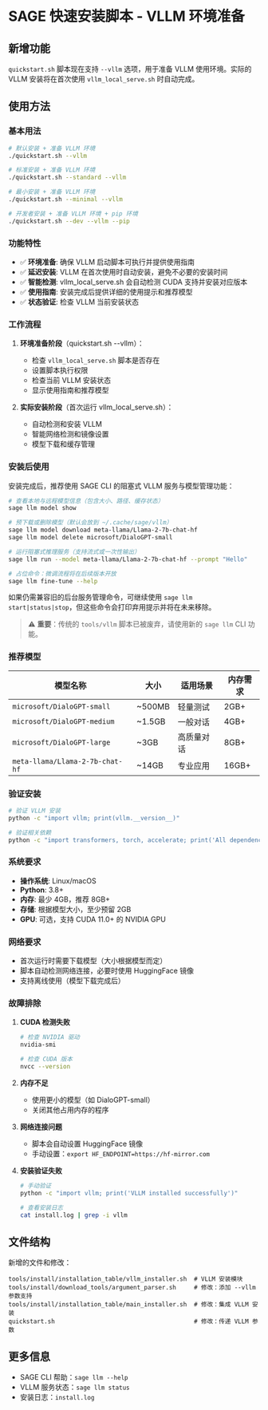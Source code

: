 # SAGE 快速安装脚本 - VLLM 环境准备

## 新增功能

`quickstart.sh` 脚本现在支持 `--vllm` 选项，用于准备 VLLM 使用环境。实际的 VLLM 安装将在首次使用 `vllm_local_serve.sh` 时自动完成。

## 使用方法

### 基本用法

```bash
# 默认安装 + 准备 VLLM 环境
./quickstart.sh --vllm

# 标准安装 + 准备 VLLM 环境
./quickstart.sh --standard --vllm

# 最小安装 + 准备 VLLM 环境
./quickstart.sh --minimal --vllm

# 开发者安装 + 准备 VLLM 环境 + pip 环境
./quickstart.sh --dev --vllm --pip
```

### 功能特性

- ✅ **环境准备**: 确保 VLLM 启动脚本可执行并提供使用指南
- ✅ **延迟安装**: VLLM 在首次使用时自动安装，避免不必要的安装时间
- ✅ **智能检测**: vllm_local_serve.sh 会自动检测 CUDA 支持并安装对应版本
- ✅ **使用指南**: 安装完成后提供详细的使用提示和推荐模型
- ✅ **状态验证**: 检查 VLLM 当前安装状态

### 工作流程

1. **环境准备阶段**（quickstart.sh --vllm）：
   - 检查 `vllm_local_serve.sh` 脚本是否存在
   - 设置脚本执行权限
   - 检查当前 VLLM 安装状态
   - 显示使用指南和推荐模型

2. **实际安装阶段**（首次运行 vllm_local_serve.sh）：
   - 自动检测和安装 VLLM
   - 智能网络检测和镜像设置
   - 模型下载和缓存管理

### 安装后使用

安装完成后，推荐使用 SAGE CLI 的阻塞式 VLLM 服务与模型管理功能：

```bash
# 查看本地与远程模型信息（包含大小、路径、缓存状态）
sage llm model show

# 预下载或删除模型（默认会放到 ~/.cache/sage/vllm）
sage llm model download meta-llama/Llama-2-7b-chat-hf
sage llm model delete microsoft/DialoGPT-small

# 运行阻塞式推理服务（支持流式或一次性输出）
sage llm run --model meta-llama/Llama-2-7b-chat-hf --prompt "Hello"

# 占位命令：微调流程将在后续版本开放
sage llm fine-tune --help
```

如果仍需兼容旧的后台服务管理命令，可继续使用 `sage llm start|status|stop`，但这些命令会打印弃用提示并将在未来移除。

> ⚠️ **重要**：传统的 `tools/vllm` 脚本已被废弃，请使用新的 `sage llm` CLI 功能。

### 推荐模型

| 模型名称 | 大小 | 适用场景 | 内存需求 |
|---------|------|----------|----------|
| `microsoft/DialoGPT-small` | ~500MB | 轻量测试 | 2GB+ |
| `microsoft/DialoGPT-medium` | ~1.5GB | 一般对话 | 4GB+ |
| `microsoft/DialoGPT-large` | ~3GB | 高质量对话 | 8GB+ |
| `meta-llama/Llama-2-7b-chat-hf` | ~14GB | 专业应用 | 16GB+ |

### 验证安装

```bash
# 验证 VLLM 安装
python -c "import vllm; print(vllm.__version__)"

# 验证相关依赖
python -c "import transformers, torch, accelerate; print('All dependencies OK')"
```

### 系统要求

- **操作系统**: Linux/macOS
- **Python**: 3.8+
- **内存**: 最少 4GB，推荐 8GB+
- **存储**: 根据模型大小，至少预留 2GB
- **GPU**: 可选，支持 CUDA 11.0+ 的 NVIDIA GPU

### 网络要求

- 首次运行时需要下载模型（大小根据模型而定）
- 脚本自动检测网络连接，必要时使用 HuggingFace 镜像
- 支持离线使用（模型下载完成后）

### 故障排除

1. **CUDA 检测失败**
   ```bash
   # 检查 NVIDIA 驱动
   nvidia-smi
   
   # 检查 CUDA 版本
   nvcc --version
   ```

2. **内存不足**
   - 使用更小的模型（如 DialoGPT-small）
   - 关闭其他占用内存的程序

3. **网络连接问题**
   - 脚本会自动设置 HuggingFace 镜像
   - 手动设置：`export HF_ENDPOINT=https://hf-mirror.com`

4. **安装验证失败**
   ```bash
   # 手动验证
   python -c "import vllm; print('VLLM installed successfully')"
   
   # 查看安装日志
   cat install.log | grep -i vllm
   ```

## 文件结构

新增的文件和修改：

```
tools/install/installation_table/vllm_installer.sh  # VLLM 安装模块
tools/install/download_tools/argument_parser.sh     # 修改：添加 --vllm 参数支持
tools/install/installation_table/main_installer.sh  # 修改：集成 VLLM 安装
quickstart.sh                                       # 修改：传递 VLLM 参数
```

## 更多信息

- SAGE CLI 帮助：`sage llm --help`
- VLLM 服务状态：`sage llm status`
- 安装日志：`install.log`
